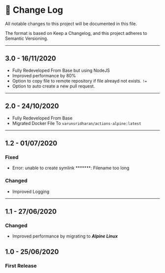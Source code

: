 # 📝  Change Log

All notable changes to this project will be documented in this file.

The format is based on Keep a Changelog, and this project adheres to Semantic Versioning.

---

## 3.0 - 16/11/2020
* Fully Redeveloped From Base but using NodeJS
* Improved performance by 80%
* Option to copy file to remote repository if file alreayd not exists. `!=`
* Option to auto create a new pull request.

---

## 2.0 - 24/10/2020
* Fully Redeveloped From Base
* Migrated Docker File To `varunsridharan/actions-alpine:latest`

---

## 1.2 - 01/07/2020
### Fixed
* Error: unable to create symlink *******: Filename too long

### Changed
* Improved Logging

---

## 1.1 - 27/06/2020
### Changed
* Improved performance by migrating to ***Alpine Linux***

## 1.0 - 25/06/2020
### First Release